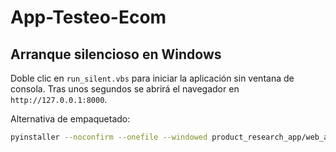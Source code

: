 # App-Testeo-Ecom

## Arranque silencioso en Windows

Doble clic en `run_silent.vbs` para iniciar la aplicación sin ventana de consola.
Tras unos segundos se abrirá el navegador en `http://127.0.0.1:8000`.

Alternativa de empaquetado:

```bash
pyinstaller --noconfirm --onefile --windowed product_research_app/web_app.py
```
